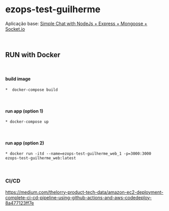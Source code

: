 # ezops-test-guilherme

Aplicação base: [Simple Chat with NodeJs + Express + Mongoose + Socket.io](https://betterprogramming.pub/simple-chat-application-in-node-js-using-express-mongoose-and-socket-io-ee62d94f5804)

<br>

## RUN with Docker
<br>

#### build image
    *  docker-compose build
<br>

#### run app (option 1)
    * docker-compose up
<br>

#### run app (option 2)
    * docker run -itd --name=ezops-test-guilherme_web_1 -p=3000:3000 ezops-test-guilherme_web:latest
<br>


### CI/CD
https://medium.com/thelorry-product-tech-data/amazon-ec2-deployment-complete-ci-cd-pipeline-using-github-actions-and-aws-codedeploy-8a477123ff7e